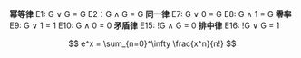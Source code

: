**幂等律**
E1: G ∨ G = G
E2：G ∧ G = G
**同一律**
E7: G ∨ 0 = G
E8: G ∧ 1 = G
**零率**
E9: G ∨ 1 = 1
E10: G ∧ 0 = 0
**矛盾律**
E15: !G ∧ G = 0
**排中律**
E16: !G ∨ G = 1

$$
e^x = \sum_{n=0}^\infty \frac{x^n}{n!}
$$
